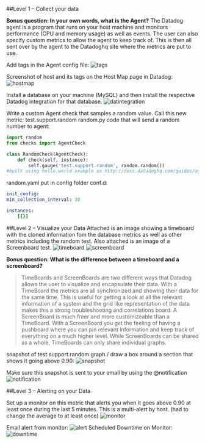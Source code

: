 ##Level 1 – Collect your data


**Bonus question: In your own words, what is the Agent?**
The Datadog agent is a program that runs on your host machine and monitors performance (CPU and memory usage) as well as events. The user can also specify custom metrics to allow the agent to keep track of. This is then all sent over by the agent to the Datadoghq site where the metrics are put to use.

Add tags in the Agent config file:
![tags](https://cloud.githubusercontent.com/assets/4193161/18540832/5feb86cc-7aef-11e6-89cf-7ff555504933.png)


Screenshot of host and its tags on the Host Map page in Datadog:
![hostmap](https://cloud.githubusercontent.com/assets/4193161/18540876/a9c80cf2-7aef-11e6-975d-130b34fabf13.png)


Install a database on your machine (MySQL) and then install the respective Datadog integration for that database.
![datintegration](https://cloud.githubusercontent.com/assets/4193161/18540896/c93aaf0e-7aef-11e6-8c86-b995020ac30a.png)

Write a custom Agent check that samples a random value. Call this new metric: test.support.random
random.py code that will send a random number to agent:
```python
import random
from checks import AgentCheck

class RandomCheck(AgentCheck):
    def check(self, instance):
        self.gauge('test.support.random', random.random())
#built using hello.world example on http://docs.datadoghq.com/guides/agent_checks/
```

random.yaml put in config folder conf.d:
```yaml
init_config:
min_collection_interval: 30

instances:
    [{}]
```




##Level 2 – Visualize your Data 
Attached is an image showing a timeboard with the cloned information fom the database metrics as well as other metrics including the random test. Also attached is an image of a Screenboard test. 
![timeboard](https://cloud.githubusercontent.com/assets/4193161/18540986/49b7499e-7af0-11e6-8c6b-9c4ffbdfa792.png)
![screenboard](https://cloud.githubusercontent.com/assets/4193161/18540990/4f92370c-7af0-11e6-933e-9aa1425f6a63.png)


**Bonus question: What is the difference between a timeboard and a screenboard?**
>TimeBoards and ScreenBoards are two different ways that Datadog allows the user to visualize and encapsulate their data. With a TimeBoard the metrics are all synchronized and showing their data for the same time. This is useful for getting a look at all the relevant information of a system and the grid like representation of the data makes this a strong troubleshooting and correlations board. A ScreenBoard is much freer and more customizeable than a TimeBoard. With a ScreenBoard you get the feeling of having a pushboard where you can pin relevant information and keep track of everything on a much higher level. While ScreenBoards can be shared as a whole, TimeBoards can only share individual graphs.

snapshot of test.support.random graph / draw a box around a section that shows it going above 0.90:
![snapshot](https://cloud.githubusercontent.com/assets/4193161/18541013/7b1d681a-7af0-11e6-895f-c4c34a6438f2.png)

Make sure this snapshot is sent to your email by using the @notification
![notification](https://cloud.githubusercontent.com/assets/4193161/18541017/7d75e8bc-7af0-11e6-895a-ec04f258dad7.png)


##Level 3 – Alerting on your Data

Set up a monitor on this metric that alerts you when it goes above 0.90 at least once during the last 5 minutes. This is a multi-alert by host. (had to change the average to at least once)
![monitor](https://cloud.githubusercontent.com/assets/4193161/18541037/ac4cf22a-7af0-11e6-9dfd-8aa4a722d428.png)

Email alert from monitor:
![alert](https://cloud.githubusercontent.com/assets/4193161/18541040/afbfb14a-7af0-11e6-816d-e7e85b2972f0.png)
Scheduled Downtime on Monitor:
![downtime](https://cloud.githubusercontent.com/assets/4193161/18541046/b579477c-7af0-11e6-9ede-3586a536f400.png)


